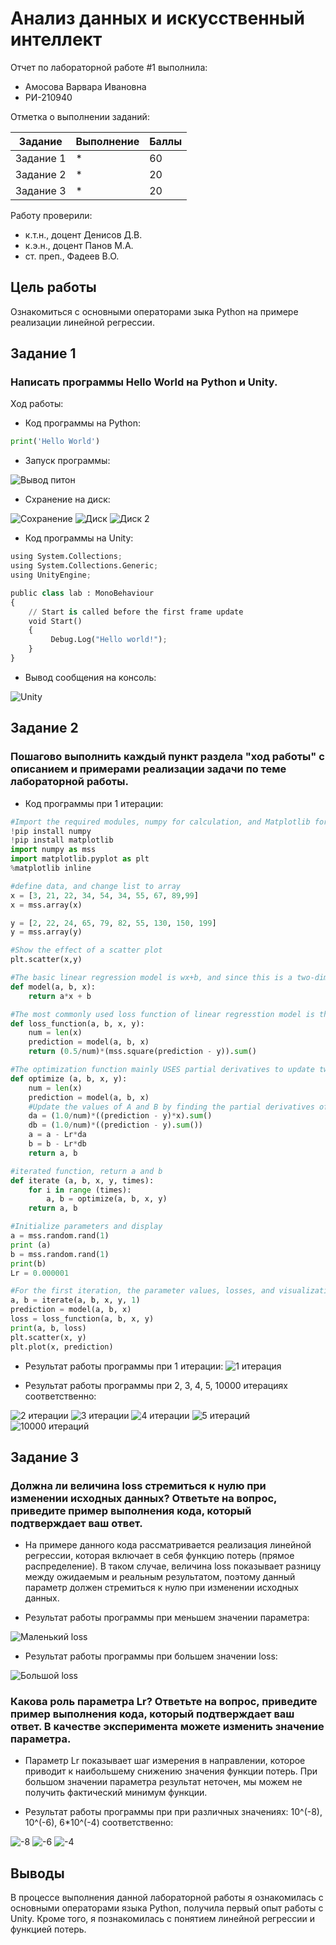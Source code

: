 # Анализ данных и искусственный интеллект
Отчет по лабораторной работе #1 выполнила:
- Амосова Варвара Ивановна
- РИ-210940

Отметка о выполнении заданий:

| Задание | Выполнение | Баллы |
| ------ | ------ | ------ |
| Задание 1 | * | 60 |
| Задание 2 | * | 20 |
| Задание 3 | * | 20 |

Работу проверили:
- к.т.н., доцент Денисов Д.В.
- к.э.н., доцент Панов М.А.
- ст. преп., Фадеев В.О.

## Цель работы
Ознакомиться с основными операторами зыка Python на примере реализации линейной регрессии.

## Задание 1
### Написать программы Hello World на Python и Unity.
Ход работы:
- Код программы на Python:

```py
print('Hello World')
```
- Запуск программы:

![Вывод питон](https://user-images.githubusercontent.com/114309754/192134344-ad5a06f4-f15d-4fbd-8950-4343d4341d2f.png)

- Схранение на диск:

![Сохранение ](https://user-images.githubusercontent.com/114309754/192134361-d35de74d-69eb-4822-84fc-90db0020eb8b.png)
![Диск](https://user-images.githubusercontent.com/114309754/192134366-f003caa4-cf37-4ff3-b1f5-8a7ff4a5f10e.png)
![Диск 2](https://user-images.githubusercontent.com/114309754/192134370-76677301-d399-46c4-88de-cac446f6b6a1.png)

- Код программы на Unity:

```py
using System.Collections;
using System.Collections.Generic;
using UnityEngine;

public class lab : MonoBehaviour
{
    // Start is called before the first frame update
    void Start()
    {
         Debug.Log("Hello world!");
    }
}
```
- Вывод сообщения на консоль:

![Unity](https://user-images.githubusercontent.com/114309754/192134448-d6d2d0a6-2689-4d0d-985b-97ba44443540.png)

## Задание 2
### Пошагово выполнить каждый пункт раздела "ход работы" с описанием и примерами реализации задачи по теме лабораторной работы.

- Код программы при 1 итерации:

```py
#Import the required modules, numpy for calculation, and Matplotlib for drawing
!pip install numpy
!pip install matplotlib
import numpy as mss
import matplotlib.pyplot as plt
%matplotlib inline

#define data, and change list to array
x = [3, 21, 22, 34, 54, 34, 55, 67, 89,99]
x = mss.array(x)

y = [2, 22, 24, 65, 79, 82, 55, 130, 150, 199]
y = mss.array(y)

#Show the effect of a scatter plot
plt.scatter(x,y)

#The basic linear regression model is wx+b, and since this is a two-dimensional space, the model is ax+b
def model(a, b, x):
    return a*x + b

#The most commonly used loss function of linear regresstion model is the loss function of mean, variance difference
def loss_function(a, b, x, y):
    num = len(x)
    prediction = model(a, b, x)
    return (0.5/num)*(mss.square(prediction - y)).sum()

#The optimization function mainly USES partial derivatives to update two parameters a and b
def optimize (a, b, x, y):
    num = len(x)
    prediction = model(a, b, x)
    #Update the values of A and B by finding the partial derivatives of the loss function on a and b
    da = (1.0/num)*((prediction - y)*x).sum()
    db = (1.0/num)*((prediction - y).sum())
    a = a - Lr*da
    b = b - Lr*db
    return a, b

#iterated function, return a and b
def iterate (a, b, x, y, times):
    for i in range (times):
        a, b = optimize(a, b, x, y)
    return a, b

#Initialize parameters and display
a = mss.random.rand(1)
print (a)
b = mss.random.rand(1)
print(b)
Lr = 0.000001

#For the first iteration, the parameter values, losses, and visualization after the iteration are displayed
a, b = iterate(a, b, x, y, 1)
prediction = model(a, b, x)
loss = loss_function(a, b, x, y)
print(a, b, loss)
plt.scatter(x, y)
plt.plot(x, prediction)

```
- Результат работы программы при 1 итерации:
![1 итерация](https://user-images.githubusercontent.com/114309754/192134832-64c65669-fe76-4484-94e3-fb2162c6e590.png)

- Результат работы программы при 2, 3, 4, 5, 10000 итерациях соответственно:

![2 итерации](https://user-images.githubusercontent.com/114309754/192134858-f296eb77-ab26-4fed-bbde-ec5dab65db8d.png)
![3 итерации](https://user-images.githubusercontent.com/114309754/192134865-9c121afb-8e64-48a3-8d0f-d8a378acd3ac.png)
![4 итерации](https://user-images.githubusercontent.com/114309754/192134869-9e624c8b-fec3-4966-a730-5a31f2b861dd.png)
![5 итераций](https://user-images.githubusercontent.com/114309754/192134873-18cb946a-35fb-4e1f-8f0c-8b1b1e40da6e.png)
![10000 итераций](https://user-images.githubusercontent.com/114309754/192134879-9c560bea-acc6-42c1-9844-c29732248fbe.png)



## Задание 3
### Должна ли величина loss стремиться к нулю при изменении исходных данных? Ответьте на вопрос, приведите пример выполнения кода, который подтверждает ваш ответ.

- На примере данного кода рассматривается реализация линейной регрессии, которая включает в себя функцию потерь (прямое распределение). В таком случае, величина loss показывает разницу между ожидаемым и реальным результатом, поэтому данный параметр должен стремиться к нулю при изменении исходных данных.

- Результат работы программы при меньшем значении параметра:

![Маленький loss](https://user-images.githubusercontent.com/114309754/192135112-39f670c7-c615-440f-9d65-b973ea7c41cc.png)

- Результат работы программы при большем значении loss:

![Большой loss](https://user-images.githubusercontent.com/114309754/192135066-14492ccc-682a-4af0-840c-ce6dc5b214e8.png)


### Какова роль параметра Lr? Ответьте на вопрос, приведите пример выполнения кода, который подтверждает ваш ответ. В качестве эксперимента можете изменить значение параметра.

- Параметр Lr показывает шаг измерения в направлении, которое приводит к наибольшему снижению значения функции потерь. При большом значении параметра результат неточен, мы можем не получить фактический минимум функции. 

- Результат работы программы при при различных значениях: 10^(-8), 10^(-6), 6*10^(-4) соответственно:

![-8](https://user-images.githubusercontent.com/114309754/192136326-1cf7f87e-3167-4460-a2cf-c7ef5152d16b.png)
![-6](https://user-images.githubusercontent.com/114309754/192136335-e26ad0f2-7de4-4b76-89e7-1e480f4d3b19.png)
![-4](https://user-images.githubusercontent.com/114309754/192136338-f32a8de8-bc37-4bb6-9a08-6c2a1f6c2acf.png)


## Выводы

В процессе выполнения данной лабораторной работы я ознакомилась с основными операторами языка Python, получила первый опыт работы с Unity. Кроме того, я познакомилась с понятием линейной регрессии и функцией потерь.
